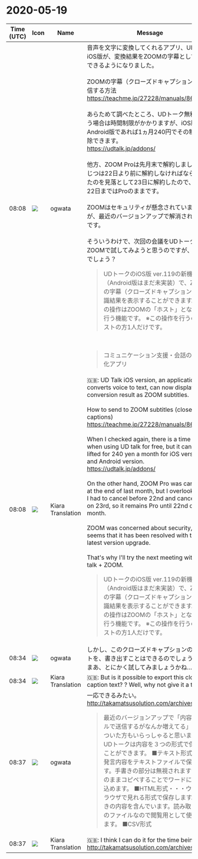 # 2020-05-19

|Time (UTC)|Icon|Name|Message|
|---|---|---|---|
|08:08|![](https://avatars.slack-edge.com/2019-11-22/845042642576_070441337abaca9fb7b3_72.png)|ogwata|音声を文字に変換してくれるアプリ、UDトークiOS版が、変換結果をZOOMの字幕として表示できるようになりました。<br><br>ZOOMの字幕（クローズドキャプション）に送信する方法<br><https://teachme.jp/27228/manuals/8656888><br><br>あらためて調べたところ、UDトーク無料で使う場合は時間制限がかかりますが、iOS版、Android版であれば1ヵ月240円でその制限を解除できます。<br><https://udtalk.jp/addons/><br><br>他方、ZOOM Proは先月末で解約しましたが、じつは22日より前に解約しなければならなかったのを見落として23日に解約したので、今月22日まではProのままです。<br><br>ZOOMはセキュリティが懸念されていましたが、最近のバージョンアップで解消されたようです。<br><br>そういうわけで、次回の会議をUDトーク＋ZOOMで試してみようと思うのですが、いかがでしょう？<br><blockquote>UDトークのiOS版 ver.119の新機能（Android版はまだ未実装）で、ZOOMの字幕（クローズドキャプション）に認識結果を表示することができます。 ※この操作はZOOMの「ホスト」となる方が行う機能です。 ※この操作を行うのはホストの方1人だけです。</blockquote><br><blockquote>コミュニケーション支援・会話の見える化アプリ</blockquote>|
|08:08|![](https://avatars.slack-edge.com/2019-08-21/732685848020_f3f20736795184660348_72.png)|Kiara Translation|🇬🇧: UD Talk iOS version, an application that converts voice to text, can now display the conversion result as ZOOM subtitles.<br><br>How to send to ZOOM subtitles (closed captions)<br><https://teachme.jp/27228/manuals/8656888><br><br>When I checked again, there is a time limit when using UD talk for free, but it can be lifted for 240 yen a month for iOS version and Android version.<br><https://udtalk.jp/addons/><br><br>On the other hand, ZOOM Pro was canceled at the end of last month, but I overlooked that I had to cancel before 22nd and canceled it on 23rd, so it remains Pro until 22nd of this month.<br><br>ZOOM was concerned about security, but it seems that it has been resolved with the latest version upgrade.<br><br>That's why I'll try the next meeting with UD talk + ZOOM.<br><blockquote>UDトークのiOS版 ver.119の新機能（Android版はまだ未実装）で、ZOOMの字幕（クローズドキャプション）に認識結果を表示することができます。 ※この操作はZOOMの「ホスト」となる方が行う機能です。 ※この操作を行うのはホストの方1人だけです。</blockquote>|
|08:34|![](https://avatars.slack-edge.com/2019-11-22/845042642576_070441337abaca9fb7b3_72.png)|ogwata|しかし、このクローズドキャプションのテキストを、書き出すことはできるのでしょうか？？　まあ、とにかく試してみましょうかね……。|
|08:34|![](https://avatars.slack-edge.com/2019-08-21/732685848020_f3f20736795184660348_72.png)|Kiara Translation|🇬🇧: But is it possible to export this closed caption text? ? Well, why not give it a try ...|
|08:37|![](https://avatars.slack-edge.com/2019-11-22/845042642576_070441337abaca9fb7b3_72.png)|ogwata|一応できるみたい。<br><http://takamatsusolution.com/archives/602><br><blockquote>最近のバージョンアップで「内容をメールで送信するがなんか増えてる」と気がついた方もいらっしゃると思います。 UDトークは内容を３つの形式で保存することができます。 ■テキスト形式・・・発言内容をテキストファイルで保存します。手書きの部分は無視されますが、そのままコピペすることでワードにも取り込めます。 ■HTML形式・・・ウェブブラウザで見れる形式で保存します。手書きの内容を含んでいます。読み取り専用のファイルなので閲覧用として使用できます。 ■CSV形式</blockquote>|
|08:37|![](https://avatars.slack-edge.com/2019-08-21/732685848020_f3f20736795184660348_72.png)|Kiara Translation|🇬🇧: I think I can do it for the time being.<br><http://takamatsusolution.com/archives/602>|
